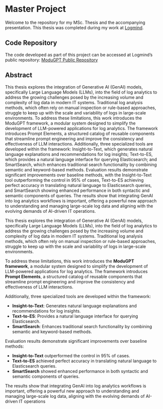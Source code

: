 # Master Project

Welcome to the repository for my MSc. Thesis and the accompanying presentation. This thesis was completed during my work at [Logmind](https://logmind.com/).

## Code Repository

The code developed as part of this project can be accessed at Logmind’s public repository: [ModuGPT Public Repository](https://bitbucket.org/ketjuni2/modugpt_public/src/main/)

## Abstract

This thesis explores the integration of Generative AI (GenAI) models, specifically Large Language Models (LLMs), into the field of log analytics to address the growing challenges posed by the increasing volume and complexity of log data in modern IT systems. Traditional log analysis methods, which often rely on manual inspection or rule-based approaches, struggle to keep up with the scale and variability of logs in large-scale environments. To address these limitations, this work introduces the ModuGPT framework, a modular system designed to simplify the development of LLM-powered applications for log analytics. The framework introduces Prompt Elements, a structured catalog of reusable components that streamline prompt engineering and improve the consistency and effectiveness of LLM interactions. Additionally, three specialized tools are developed within the framework: Insight-to-Text, which generates natural language explanations and recommendations for log insights; Text-to-ES, which provides a natural language interface for querying Elasticsearch; and SmartSearch, which enhances traditional search functionality by combining semantic and keyword-based methods. Evaluation results demonstrate significant improvements over baseline methods, with the Insight-to-Text tool outperforming the control in 95% of cases, Text-to-ES achieving perfect accuracy in translating natural language to Elasticsearch queries, and SmartSearch showing enhanced performance in both syntactic and semantic components of queries. The results show that integrating GenAI into log analytics workflows is important, offering a powerful new approach to understanding and managing large-scale log data and aligning with the evolving demands of AI-driven IT operations.

This thesis explores the integration of Generative AI (GenAI) models, specifically Large Language Models (LLMs), into the field of log analytics to address the growing challenges posed by the increasing volume and complexity of log data in modern IT systems. Traditional log analysis methods, which often rely on manual inspection or rule-based approaches, struggle to keep up with the scale and variability of logs in large-scale environments.

To address these limitations, this work introduces the **ModuGPT framework**, a modular system designed to simplify the development of LLM-powered applications for log analytics. The framework introduces **Prompt Elements**, a structured catalog of reusable components that streamline prompt engineering and improve the consistency and effectiveness of LLM interactions.

Additionally, three specialized tools are developed within the framework:
- **Insight-to-Text**: Generates natural language explanations and recommendations for log insights.
- **Text-to-ES**: Provides a natural language interface for querying Elasticsearch.
- **SmartSearch**: Enhances traditional search functionality by combining semantic and keyword-based methods.

Evaluation results demonstrate significant improvements over baseline methods:
- **Insight-to-Text** outperformed the control in 95% of cases.
- **Text-to-ES** achieved perfect accuracy in translating natural language to Elasticsearch queries.
- **SmartSearch** showed enhanced performance in both syntactic and semantic components of queries.

The results show that integrating GenAI into log analytics workflows is important, offering a powerful new approach to understanding and managing large-scale log data, aligning with the evolving demands of AI-driven IT operations